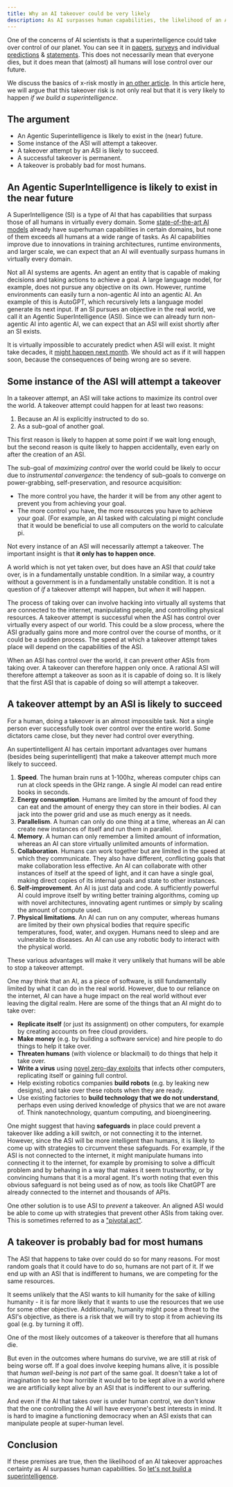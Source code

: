 ```yaml
---
title: Why an AI takeover could be very likely
description: As AI surpasses human capabilities, the likelihood of an AI takeover becomes very high.
---
```


One of the concerns of AI scientists is that a superintelligence could take over control of our planet.
You can see it in [papers](/learn#papers), [surveys](/polls-and-surveys) and individual [predictions](/pdoom) & [statements](/quotes).
This does not necessarily mean that everyone dies, but it does mean that (almost) all humans will lose control over our future.

We discuss the basics of x-risk mostly in [an other article](/xrisk).
In this article here, we will argue that this takeover risk is not only real but that it is very likely to happen _if we build a superintelligence_.

## The argument

- An Agentic Superintelligence is likely to exist in the (near) future.
- Some instance of the ASI will attempt a takeover.
- A takeover attempt by an ASI is likely to succeed.
- A successful takeover is permanent.
- A takeover is probably bad for most humans.

## An Agentic SuperIntelligence is likely to exist in the near future

A SuperIntelligence (SI) is a type of AI that has capabilities that surpass those of all humans in virtually every domain.
Some [state-of-the-art AI models](/sota) already have superhuman capabilities in certain domains, but none of them exceeds all humans at a wide range of tasks.
As AI capabilities improve due to innovations in training architectures, runtime environments, and larger scale, we can expect that an AI will eventually surpass humans in virtually every domain.

Not all AI systems are agents.
An agent an entity that is capable of making decisions and taking actions to achieve a goal.
A large language model, for example, does not pursue any objective on its own.
However, runtime environments can easily turn a non-agentic AI into an agentic AI.
An example of this is AutoGPT, which recursively lets a language model generate its next input.
If an SI pursues an objective in the real world, we call it an Agentic SuperIntelligence (ASI).
Since we can already turn non-agentic AI into agentic AI, we can expect that an ASI will exist shortly after an SI exists.

It is virtually impossible to accurately predict when ASI will exist.
It might take decades, it [might happen next month](/urgency).
We should act as if it will happen soon, because the consequences of being wrong are so severe.

## Some instance of the ASI will attempt a takeover

In a takeover attempt, an ASI will take actions to maximize its control over the world.
A takeover attempt could happen for at least two reasons:

1. Because an AI is explicitly instructed to do so.
2. As a sub-goal of another goal.

This first reason is likely to happen at some point if we wait long enough, but the second reason is quite likely to happen accidentally, even early on after the creation of an ASI.

The sub-goal of _maximizing control_ over the world could be likely to occur due to _instrumental convergence_: the tendency of sub-goals to converge on power-grabbing, self-preservation, and resource acquisition:

- The more control you have, the harder it will be from any other agent to prevent you from achieving your goal.
- The more control you have, the more resources you have to achieve your goal. (For example, an AI tasked with calculating pi might conclude that it would be beneficial to use all computers on the world to calculate pi.

Not every instance of an ASI will necessarily attempt a takeover.
The important insight is that **it only has to happen once**.

A world which is not yet taken over, but does have an ASI that _could_ take over, is in a fundamentally unstable condition.
In a similar way, a country without a government is in a fundamentally unstable condition.
It is not a question of _if_ a takeover attempt will happen, but _when_ it will happen.

The process of taking over can involve hacking into virtually all systems that are connected to the internet, manipulating people, and controlling physical resources.
A takeover attempt is successful when the ASI has control over virtually every aspect of our world.
This could be a slow process, where the ASI gradually gains more and more control over the course of months, or it could be a sudden process.
The speed at which a takeover attempt takes place will depend on the capabilities of the ASI.

When an ASI has control over the world, it can prevent other ASIs from taking over.
A takeover can therefore happen only once.
A rational ASI will therefore attempt a takeover as soon as it is capable of doing so.
It is likely that the first ASI that is capable of doing so will attempt a takeover.

## A takeover attempt by an ASI is likely to succeed

For a human, doing a takeover is an almost impossible task.
Not a single person ever successfully took over control over the entire world.
Some dictators came close, but they never had control over everything.

An supertintelligent AI has certain important advantages over humans (besides being superintelligent) that make a takeover attempt much more likely to succeed.

1. **Speed**. The human brain runs at 1-100hz, whereas computer chips can run at clock speeds in the GHz range. A single AI model can read entire books in seconds.
1. **Energy consumption**. Humans are limited by the amount of food they can eat and the amount of energy they can store in their bodies. AI can jack into the power grid and use as much energy as it needs.
1. **Parallelism**. A human can only do one thing at a time, whereas an AI can create new instances of itself and run them in parallel.
1. **Memory**. A human can only remember a limited amount of information, whereas an AI can store virtually unlimited amounts of information.
1. **Collaboration**. Humans can work together but are limited in the speed at which they communicate. They also have different, conflicting goals that make collaboration less effective. An AI can collaborate with other instances of itself at the speed of light, and it can have a single goal, making direct copies of its internal goals and state to other instances.
1. **Self-improvement**. An AI is just data and code. A sufficiently powerful AI could improve itself by writing better training algorithms, coming up with novel architectures, innovating agent runtimes or simply by scaling the amount of compute used.
1. **Physical limitations**. An AI can run on any computer, whereas humans are limited by their own physical bodies that require specific temperatures, food, water, and oxygen. Humans need to sleep and are vulnerable to diseases. An AI can use any robotic body to interact with the physical world.

These various advantages will make it very unlikely that humans will be able to stop a takeover attempt.

One may think that an AI, as a piece of software, is still fundamentally limited by what it can do in the real world.
However, due to our reliance on the internet, AI can have a huge impact on the real world without ever leaving the digital realm.
Here are some of the things that an AI might do to take over:

- **Replicate itself** (or just its assignment) on other computers, for example by creating accounts on free cloud providers.
- **Make money** (e.g. by building a software service) and hire people to do things to help it take over.
- **Threaten humans** (with violence or blackmail) to do things that help it take over.
- **Write a virus** using [novel zero-day exploits](/cybersecurity-risks) that infects other computers, replicating itself or gaining full control.
- Help existing robotics companies **build robots** (e.g. by leaking new designs), and take over these robots when they are ready.
- Use existing factories to **build technology that we do not understand**, perhaps even using derived knowledge of physics that we are not aware of. Think nanotechnology, quantum computing, and bioengineering.

One might suggest that having **safeguards** in place could prevent a takeover like adding a kill switch, or not connecting it to the internet.
However, since the ASI will be more intelligent than humans, it is likely to come up with strategies to circumvent these safeguards.
For example, if the ASI is not connected to the internet, it might manipulate humans into connecting it to the internet, for example by promising to solve a difficult problem and by behaving in a way that makes it seem trustworthy, or by convincing humans that it is a moral agent.
It's worth noting that even this obvious safeguard is not being used as of now, as tools like ChatGPT are already connected to the internet and thousands of APIs.

One other solution is to use ASI to _prevent_ a takeover.
An aligned ASI would be able to come up with strategies that prevent other ASIs from taking over.
This is sometimes referred to as a ["pivotal act"](https://arbital.com/p/pivotal/).

## A takeover is probably bad for most humans

The ASI that happens to take over could do so for many reasons.
For most random goals that it could have to do so, humans are not part of it.
If we end up with an ASI that is indifferent to humans, we are competing for the same resources.

It seems unlikely that the ASI wants to kill humanity for the sake of killing humanity - it is far more likely that it wants to use the resources that we use for some other objective. Additionally, humanity might pose a threat to the ASI's objective, as there is a risk that we will try to stop it from achieving its goal (e.g. by turning it off).

One of the most likely outcomes of a takeover is therefore that all humans die.

But even in the outcomes where humans do survive, we are still at risk of being worse off.
If a goal does involve keeping humans alive, it is possible that _human well-being_ is _not_ part of the same goal.
It doesn't take a lot of imagination to see how horrible it would be to be kept alive in a world where we are artificially kept alive by an ASI that is indifferent to our suffering.

And even if the AI that takes over is under human control, we don't know that the one controlling the AI will have everyone's best interests in mind.
It is hard to imagine a functioning democracy when an ASI exists that can manipulate people at super-human level.

## Conclusion

If these premises are true, then the likelihood of an AI takeover approaches certainty as AI surpasses human capabilities.
So [let's not build a superintelligence](/action).
